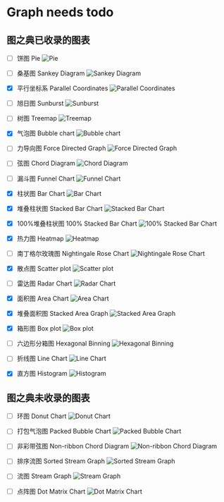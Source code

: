 # Graph needs todo

## 图之典已收录的图表

- [ ] 饼图 Pie
![Pie](./imgs/饼图.png)

- [ ] 桑基图 Sankey Diagram
![Sankey Diagram](./imgs/桑基图.png)

- [X] 平行坐标系 Parallel Coordinates
![Parallel Coordinates](./imgs/平行坐标系.png)

- [ ] 旭日图 Sunburst
![Sunburst](./imgs/旭日图.png)

- [ ] 树图 Treemap
![Treemap](./imgs/矩形树图.png)

- [X] 气泡图 Bubble chart
![Bubble chart](./imgs/气泡图.png)

- [ ] 力导向图 Force Directed Graph
![Force Directed Graph](./imgs/力导向图.png)

- [ ] 弦图 Chord Diagram
![Chord Diagram](./imgs/弦图.png)

- [ ] 漏斗图 Funnel Chart
![Funnel Chart](./imgs/漏斗图.png)

- [X] 柱状图 Bar Chart
![Bar Chart](./imgs/柱状图.png)

- [X] 堆叠柱状图 Stacked Bar Chart
![Stacked Bar Chart](./imgs/堆叠柱状图.png)

- [X] 100%堆叠柱状图 100% Stacked Bar Chart
![100% Stacked Bar Chart](./imgs/100%堆叠柱状图.png)

- [X] 热力图 Heatmap
![Heatmap](./imgs/热力图.png)

- [ ] 南丁格尔玫瑰图 Nightingale Rose Chart
![Nightingale Rose Chart](./imgs/玫瑰图.png)

- [X] 散点图 Scatter plot
![Scatter plot](./imgs/散点图.png)

- [ ] 雷达图 Radar Chart
![Radar Chart](./imgs/雷达图.png)

- [X] 面积图 Area Chart
![Area Chart](./imgs/面积图.png)

- [X] 堆叠面积图 Stacked Area Graph
![Stacked Area Graph](./imgs/堆叠面积图.png)

- [X] 箱形图 Box plot
![Box plot](./imgs/箱形图.png)

- [ ] 六边形分箱图 Hexagonal Binning
![Hexagonal Binning](./imgs/六边形箱体图.png)

- [ ] 折线图 Line Chart
![Line Chart](./imgs/折线图.png)

- [X] 直方图 Histogram
![Histogram](./imgs/直方图.png)

## 图之典未收录的图表

- [ ] 环图 Donut Chart
![Donut Chart](./imgs/圆环图.png)

- [ ] 打包气泡图 Packed Bubble Chart
![Packed Bubble Chart](./imgs/打包圆形图.png)

- [ ] 非彩带弦图 Non-ribbon Chord Diagram
![Non-ribbon Chord Diagram](./imgs/非彩带弦图.png)

- [ ] 排序流图 Sorted Stream Graph
![Sorted Stream Graph](./imgs/排序流图.png)

- [ ] 流图 Stream Graph
![Stream Graph](./imgs/流图.png)

- [ ] 点阵图 Dot Matrix Chart
![Dot Matrix Chart](./imgs/点阵图.png)

